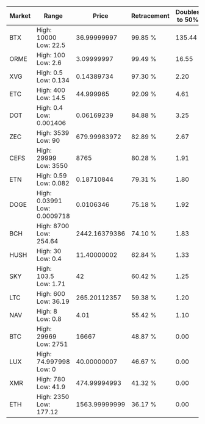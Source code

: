 | Market | Range | Price| Retracement | Doubles to 50% |
| --- | --- | --- | --- | --- |
| BTX | High: 10000<br />Low: 22.5 | 36.99999997 | 99.85 % | 135.44 |
| ORME | High: 100<br />Low: 2.6 | 3.09999997 | 99.49 % | 16.55 |
| XVG | High: 0.5<br />Low: 0.134 | 0.14389734 | 97.30 % | 2.20 |
| ETC | High: 400<br />Low: 14.5 | 44.999965 | 92.09 % | 4.61 |
| DOT | High: 0.4<br />Low: 0.001406 | 0.06169239 | 84.88 % | 3.25 |
| ZEC | High: 3539<br />Low: 90 | 679.99983972 | 82.89 % | 2.67 |
| CEFS | High: 29999<br />Low: 3550 | 8765 | 80.28 % | 1.91 |
| ETN | High: 0.59<br />Low: 0.082 | 0.18710844 | 79.31 % | 1.80 |
| DOGE | High: 0.03991<br />Low: 0.0009718 | 0.0106346 | 75.18 % | 1.92 |
| BCH | High: 8700<br />Low: 254.64 | 2442.16379386 | 74.10 % | 1.83 |
| HUSH | High: 30<br />Low: 0.4 | 11.40000002 | 62.84 % | 1.33 |
| SKY | High: 103.5<br />Low: 1.71 | 42 | 60.42 % | 1.25 |
| LTC | High: 600<br />Low: 36.19 | 265.20112357 | 59.38 % | 1.20 |
| NAV | High: 8<br />Low: 0.8 | 4.01 | 55.42 % | 1.10 |
| BTC | High: 29969<br />Low: 2751 | 16667 | 48.87 % | 0.00 |
| LUX | High: 74.997998<br />Low: 0 | 40.00000007 | 46.67 % | 0.00 |
| XMR | High: 780<br />Low: 41.9 | 474.99994993 | 41.32 % | 0.00 |
| ETH | High: 2350<br />Low: 177.12 | 1563.99999999 | 36.17 % | 0.00 |

